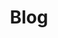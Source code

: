---
title: "Blog"
layout: posts
excerpt: "TODO"
sitemap: false
permalink: /blog
author_profile: true
header:
    overlay_image: "/assets/images/header-about.jpg"
    show_overlay_excerpt: false
---